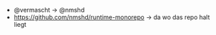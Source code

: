 -   @vermascht -> @nmshd
-   https://github.com/nmshd/runtime-monorepo -> da wo das repo halt liegt
